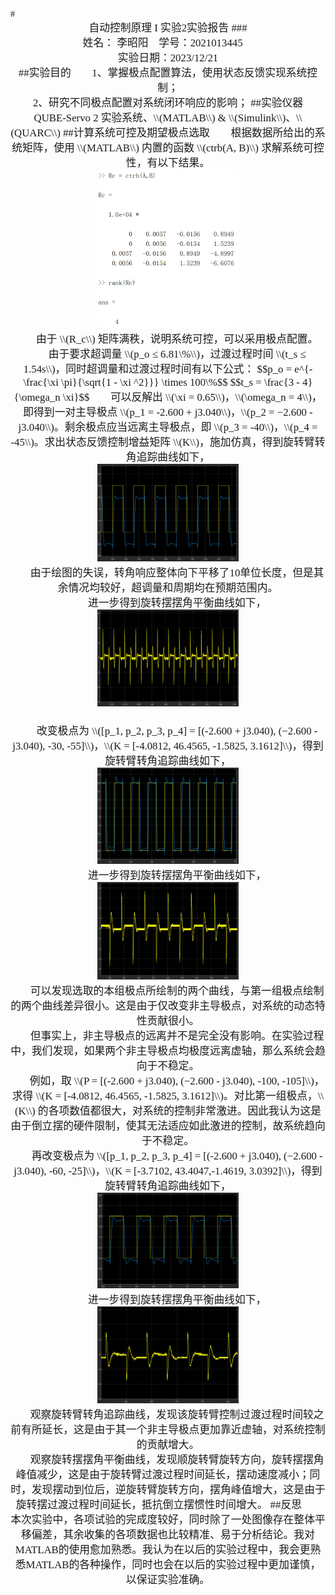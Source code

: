 <div STYLE="page-break-after: always;"></div>
<font face="宋体" >
#<center><big> 自动控制原理 I 实验2实验报告
</font>
<font face="楷体" >
###<center> 姓名： 李昭阳&emsp;学号：2021013445&emsp;<br>实验日期：2023/12/21</center>
</font>
<font face="宋体" >
##实验目的
&ensp;&ensp;&ensp;
1、掌握极点配置算法，使用状态反馈实现系统控制；
<br>
&ensp;&ensp;&ensp;
2、研究不同极点配置对系统闭环响应的影响；
##实验仪器
&ensp;&ensp;&ensp;
QUBE-Servo 2 实验系统、\\(MATLAB\\) & \\(Simulink\\)、\\(QUARC\\)
<font face="楷体" >
##计算系统可控及期望极点选取
</font>
&ensp;&ensp;&ensp;
根据数据所给出的系统矩阵，使用 \\(MATLAB\\) 内置的函数 \\(ctrb(A, B)\\) 求解系统可控性，有以下结果。
<center>
<img src="./1.png" width = 45%>
</center>
&ensp;&ensp;&ensp;
由于 \\(R_c\\) 矩阵满秩，说明系统可控，可以采用极点配置。
<br>
&ensp;&ensp;&ensp;
由于要求超调量 \\(p_o ≤ 6.81\%\\)，过渡过程时间 \\(t_s ≤ 1.54s\\)，同时超调量和过渡过程时间有以下公式：
$$p_o = e^{-\frac{\xi \pi}{\sqrt{1 - \xi ^2}}} \times 100\%$$
$$t_s = \frac{3 - 4}{\omega_n \xi}$$
&ensp;&ensp;&ensp;
可以反解出 \\(\xi = 0.65\\)，\\(\omega_n = 4\\)，即得到一对主导极点 \\(p_1 = -2.600 + j3.040\\)，\\(p_2 = −2.600 - j3.040\\)。剩余极点应当远离主导极点，即 \\(p_3 = -40\\)，\\(p_4 = -45\\)。求出状态反馈控制增益矩阵 \\(K\\)，施加仿真，得到旋转臂转角追踪曲线如下，
<center>
<img src="./2.png" width = 45%>
</center>
&ensp;&ensp;&ensp;
由于绘图的失误，转角响应整体向下平移了10单位长度，但是其余情况均较好，超调量和周期均在预期范围内。
<br>
&ensp;&ensp;&ensp;
进一步得到旋转摆摆角平衡曲线如下，
<center>
<img src="./3.png" width = 45%>
</center>
<br>
&ensp;&ensp;&ensp;
改变极点为 \\([p_1, p_2, p_3, p_4] = [(-2.600 + j3.040), (−2.600 - j3.040), -30, -55]\\)，\\(K = [-4.0812, 46.4565, -1.5825, 3.1612]\\)，得到旋转臂转角追踪曲线如下，
<center>
<img src="./4.png" width = 45%>
</center>
&ensp;&ensp;&ensp;
进一步得到旋转摆摆角平衡曲线如下，
<center>
<img src="./5.png" width = 45%>
</center>
&ensp;&ensp;&ensp;
可以发现选取的本组极点所绘制的两个曲线，与第一组极点绘制的两个曲线差异很小。这是由于仅改变非主导极点，对系统的动态特性贡献很小。
<br>
&ensp;&ensp;&ensp;
但事实上，非主导极点的远离并不是完全没有影响。在实验过程中，我们发现，如果两个非主导极点均极度远离虚轴，那么系统会趋向于不稳定。
<br>
&ensp;&ensp;&ensp;
例如，取 \\(P = [(-2.600 + j3.040), (−2.600 - j3.040), -100, -105]\\)，求得 \\(K = [-4.0812, 46.4565, -1.5825, 3.1612]\\)。对比第一组极点，\\(K\\) 的各项数值都很大，对系统的控制非常激进。因此我认为这是由于倒立摆的硬件限制，使其无法适应如此激进的控制，故系统趋向于不稳定。
<br>
&ensp;&ensp;&ensp;
再改变极点为 \\([p_1, p_2, p_3, p_4] = [(-2.600 + j3.040), (−2.600 - j3.040), -60, -25]\\)，\\(K = [-3.7102, 43.4047,-1.4619, 3.0392]\\)，得到旋转臂转角追踪曲线如下，
<center>
<img src="./6.png" width = 45%>
</center>
&ensp;&ensp;&ensp;
进一步得到旋转摆摆角平衡曲线如下，
<center>
<img src="./7.png" width = 45%>
</center>
&ensp;&ensp;&ensp;
观察旋转臂转角追踪曲线，发现该旋转臂控制过渡过程时间较之前有所延长，这是由于其一个非主导极点更加靠近虚轴，对系统控制的贡献增大。
<br>
&ensp;&ensp;&ensp;
观察旋转摆摆角平衡曲线，发现顺旋转臂旋转方向，旋转摆摆角峰值减少，这是由于旋转臂过渡过程时间延长，摆动速度减小；同时，发现摆动到位后，逆旋转臂旋转方向，摆角峰值增大，这是由于旋转摆过渡过程时间延长，抵抗倒立摆惯性时间增大。
##反思
&ensp;&ensp;&ensp;
本次实验中，各项试验的完成度较好，同时除了一处图像存在整体平移偏差，其余收集的各项数据也比较精准、易于分析结论。我对MATLAB的使用愈加熟悉。我认为在以后的实验过程中，我会更熟悉MATLAB的各种操作，同时也会在以后的实验过程中更加谨慎，以保证实验准确。
</font>